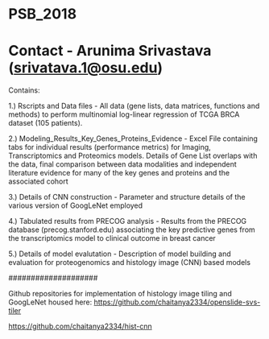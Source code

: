 # PSB_2018
# Contact - Arunima Srivastava (srivatava.1@osu.edu)
Contains:


1.) Rscripts and Data files - All data (gene lists, data matrices, functions and methods) to perform multinomial log-linear regression of TCGA BRCA dataset (105 patients).


2.) Modeling_Results_Key_Genes_Proteins_Evidence - Excel File containing tabs for individual results (performance metrics) for Imaging, Transcriptomics and Proteomics models. Details of Gene List overlaps with the data, final comparison between data modalities and independent literature evidence for many of the key genes and proteins and the associated cohort


3.) Details of CNN construction - Parameter and structure details of the various version of GoogLeNet employed

4.) Tabulated results from PRECOG analysis  - Results from the PRECOG database (precog.stanford.edu) associating the key predictive genes from the transcriptomics model to clinical outcome in breast cancer

5.) Details of model evalutation - Description of model building and evaluation for proteogenomics and histology image (CNN) based models

####################

Github repositories for implementation of histology image tiling and GoogLeNet housed here:
https://github.com/chaitanya2334/openslide-svs-tiler

https://github.com/chaitanya2334/hist-cnn



